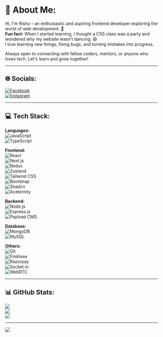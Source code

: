 # 💫 About Me:
Hi, I'm Rishu – an enthusiastic and aspiring frontend developer exploring the world of web development. 🚀  
**Fun fact:** When I started learning, I thought a CSS class was a party and wondered why my website wasn’t dancing. 😄  
I love learning new things, fixing bugs, and turning mistakes into progress.

Always open to connecting with fellow coders, mentors, or anyone who loves tech. Let's learn and grow together!

---

## 🌐 Socials:
[![Facebook](https://img.shields.io/badge/Facebook-%231877F2.svg?logo=Facebook&logoColor=white)](https://facebook.com/rishu578_)  
[![Instagram](https://img.shields.io/badge/Instagram-%23E4405F.svg?logo=Instagram&logoColor=white)](https://instagram.com/rishu578_)

---

## 💻 Tech Stack:
**Languages:**  
![JavaScript](https://img.shields.io/badge/JavaScript-%23323330.svg?style=for-the-badge&logo=javascript&logoColor=%23F7DF1E)  
![TypeScript](https://img.shields.io/badge/TypeScript-%23007ACC.svg?style=for-the-badge&logo=typescript&logoColor=white)  

**Frontend:**  
![React](https://img.shields.io/badge/React-%2320232a.svg?style=for-the-badge&logo=react&logoColor=%2361DAFB)  
![Next.js](https://img.shields.io/badge/Next.js-000000?style=for-the-badge&logo=next.js&logoColor=white)  
![Redux](https://img.shields.io/badge/Redux-%23593d88.svg?style=for-the-badge&logo=redux&logoColor=white)  
![Zustand](https://img.shields.io/badge/Zustand-000000?style=for-the-badge&logo=Zustand&logoColor=white)  
![Tailwind CSS](https://img.shields.io/badge/TailwindCSS-%2338B2AC.svg?style=for-the-badge&logo=tailwind-css&logoColor=white)  
![Bootstrap](https://img.shields.io/badge/Bootstrap-%238511FA.svg?style=for-the-badge&logo=bootstrap&logoColor=white)  
![Shadcn](https://img.shields.io/badge/Shadcn-%23white.svg?style=for-the-badge&logoColor=black)  
![Aceternity](https://img.shields.io/badge/Aceternity-%23000000.svg?style=for-the-badge)

**Backend:**  
![Node.js](https://img.shields.io/badge/Node.js-6DA55F?style=for-the-badge&logo=node.js&logoColor=white)  
![Express.js](https://img.shields.io/badge/Express.js-000000?style=for-the-badge&logo=express&logoColor=white)  
![Payload CMS](https://img.shields.io/badge/PayloadCMS-%23151715.svg?style=for-the-badge&logo=payload&logoColor=white)  

**Database:**  
![MongoDB](https://img.shields.io/badge/MongoDB-%2347A248.svg?style=for-the-badge&logo=mongodb&logoColor=white)  
![MySQL](https://img.shields.io/badge/MySQL-%2300000f.svg?style=for-the-badge&logo=mysql&logoColor=white)  

**Others:**  
![Git](https://img.shields.io/badge/Git-%23F05033.svg?style=for-the-badge&logo=git&logoColor=white)  
![Firebase](https://img.shields.io/badge/Firebase-%23039BE5.svg?style=for-the-badge&logo=firebase)  
![Razorpay](https://img.shields.io/badge/Razorpay-000000?style=for-the-badge&logo=razorpay&logoColor=white)  
![Socket.io](https://img.shields.io/badge/Socket.io-%23000000.svg?style=for-the-badge&logo=socket.io&logoColor=white)  
![WebRTC](https://img.shields.io/badge/WebRTC-%23000000.svg?style=for-the-badge&logo=webrtc&logoColor=white)

---

## 📊 GitHub Stats:
![](https://github-readme-stats.vercel.app/api?username=rishu-ops&theme=dark&hide_border=false&count_private=false)  
![](https://github-readme-streak-stats.herokuapp.com/?user=rishu-ops&theme=dark&hide_border=false)  
![](https://github-readme-stats.vercel.app/api/top-langs/?username=rishu-ops&theme=dark&hide_border=false&layout=compact)

---

[![](https://visitcount.itsvg.in/api?id=rishu-ops&icon=0&color=0)](https://visitcount.itsvg.in)
